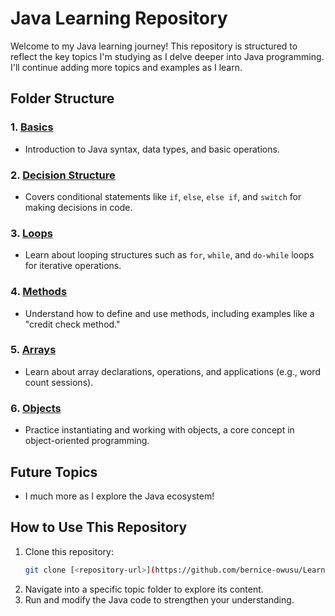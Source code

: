 # Java Learning Repository

Welcome to my Java learning journey! This repository is structured to reflect the key topics I'm studying as I delve deeper into Java programming. I'll continue adding more topics and examples as I learn.

## Folder Structure

### 1. [Basics](./basics)
   - Introduction to Java syntax, data types, and basic operations.

### 2. [Decision Structure](./decision_structure)
   - Covers conditional statements like `if`, `else`, `else if`, and `switch` for making decisions in code.

### 3. [Loops](./loops)
   - Learn about looping structures such as `for`, `while`, and `do-while` loops for iterative operations.

### 4. [Methods](./methods)
   - Understand how to define and use methods, including examples like a "credit check method."

### 5. [Arrays](./arrays)
   - Learn about array declarations, operations, and applications (e.g., word count sessions).

### 6. [Objects](./objects)
   - Practice instantiating and working with objects, a core concept in object-oriented programming.

## Future Topics
- I much more as I explore the Java ecosystem!

## How to Use This Repository

1. Clone this repository:
   ```bash
   git clone [<repository-url>](https://github.com/bernice-owusu/Learning-Java)

2. Navigate into a specific topic folder to explore its content.
3. Run and modify the Java code to strengthen your understanding.
